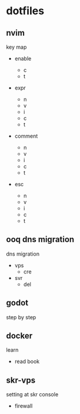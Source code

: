 
# dotfiles


## nvim

key map
- enable
  - c
  - t

- expr
  - n
  - v
  - i
  - c
  - t
- comment
  - n
  - v
  - i
  - c
  - t
- esc
  - n
  - v
  - i
  - c
  - t


## ooq dns migration

dns migration
- vps
  - cre
- svr
  - del


## godot

step by step


## docker

learn
- read book


## skr-vps

setting at skr console
- firewall


